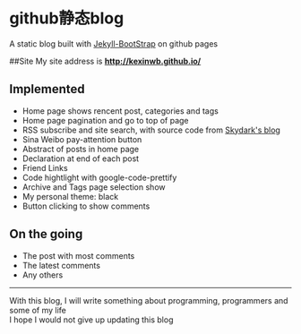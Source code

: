 # github静态blog

A static blog built with [Jekyll-BootStrap][] on github pages  

##Site
My site address is **http://kexinwb.github.io/**

## Implemented

* Home page shows rencent post, categories and tags
* Home page pagination and go to top of page
* RSS subscribe and site search, with source code from [Skydark's blog][]
* Sina Weibo pay-attention button
* Abstract of posts in home page
* Declaration at end of each post
* Friend Links
* Code hightlight with google-code-prettify
* Archive and Tags page selection show
* My personal theme: black
* Button clicking to show comments

## On the going

* The post with most comments
* The latest comments
* Any others


---

With this blog, I will write something about programming, programmers and some of my life  
I hope I would not give up updating this blog



[Jekyll-BootStrap]: http://jekyllbootstrap.com
[Skydark's blog]: http://blog.skydark.info
